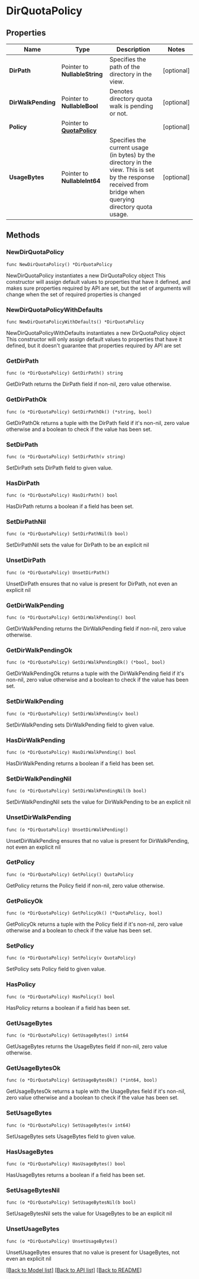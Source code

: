 # DirQuotaPolicy

## Properties

Name | Type | Description | Notes
------------ | ------------- | ------------- | -------------
**DirPath** | Pointer to **NullableString** | Specifies the path of the directory in the view. | [optional] 
**DirWalkPending** | Pointer to **NullableBool** | Denotes directory quota walk is pending or not. | [optional] 
**Policy** | Pointer to [**QuotaPolicy**](QuotaPolicy.md) |  | [optional] 
**UsageBytes** | Pointer to **NullableInt64** | Specifies the current usage (in bytes) by the directory in the view. This is set by the response received from bridge when querying directory quota usage. | [optional] 

## Methods

### NewDirQuotaPolicy

`func NewDirQuotaPolicy() *DirQuotaPolicy`

NewDirQuotaPolicy instantiates a new DirQuotaPolicy object
This constructor will assign default values to properties that have it defined,
and makes sure properties required by API are set, but the set of arguments
will change when the set of required properties is changed

### NewDirQuotaPolicyWithDefaults

`func NewDirQuotaPolicyWithDefaults() *DirQuotaPolicy`

NewDirQuotaPolicyWithDefaults instantiates a new DirQuotaPolicy object
This constructor will only assign default values to properties that have it defined,
but it doesn't guarantee that properties required by API are set

### GetDirPath

`func (o *DirQuotaPolicy) GetDirPath() string`

GetDirPath returns the DirPath field if non-nil, zero value otherwise.

### GetDirPathOk

`func (o *DirQuotaPolicy) GetDirPathOk() (*string, bool)`

GetDirPathOk returns a tuple with the DirPath field if it's non-nil, zero value otherwise
and a boolean to check if the value has been set.

### SetDirPath

`func (o *DirQuotaPolicy) SetDirPath(v string)`

SetDirPath sets DirPath field to given value.

### HasDirPath

`func (o *DirQuotaPolicy) HasDirPath() bool`

HasDirPath returns a boolean if a field has been set.

### SetDirPathNil

`func (o *DirQuotaPolicy) SetDirPathNil(b bool)`

 SetDirPathNil sets the value for DirPath to be an explicit nil

### UnsetDirPath
`func (o *DirQuotaPolicy) UnsetDirPath()`

UnsetDirPath ensures that no value is present for DirPath, not even an explicit nil
### GetDirWalkPending

`func (o *DirQuotaPolicy) GetDirWalkPending() bool`

GetDirWalkPending returns the DirWalkPending field if non-nil, zero value otherwise.

### GetDirWalkPendingOk

`func (o *DirQuotaPolicy) GetDirWalkPendingOk() (*bool, bool)`

GetDirWalkPendingOk returns a tuple with the DirWalkPending field if it's non-nil, zero value otherwise
and a boolean to check if the value has been set.

### SetDirWalkPending

`func (o *DirQuotaPolicy) SetDirWalkPending(v bool)`

SetDirWalkPending sets DirWalkPending field to given value.

### HasDirWalkPending

`func (o *DirQuotaPolicy) HasDirWalkPending() bool`

HasDirWalkPending returns a boolean if a field has been set.

### SetDirWalkPendingNil

`func (o *DirQuotaPolicy) SetDirWalkPendingNil(b bool)`

 SetDirWalkPendingNil sets the value for DirWalkPending to be an explicit nil

### UnsetDirWalkPending
`func (o *DirQuotaPolicy) UnsetDirWalkPending()`

UnsetDirWalkPending ensures that no value is present for DirWalkPending, not even an explicit nil
### GetPolicy

`func (o *DirQuotaPolicy) GetPolicy() QuotaPolicy`

GetPolicy returns the Policy field if non-nil, zero value otherwise.

### GetPolicyOk

`func (o *DirQuotaPolicy) GetPolicyOk() (*QuotaPolicy, bool)`

GetPolicyOk returns a tuple with the Policy field if it's non-nil, zero value otherwise
and a boolean to check if the value has been set.

### SetPolicy

`func (o *DirQuotaPolicy) SetPolicy(v QuotaPolicy)`

SetPolicy sets Policy field to given value.

### HasPolicy

`func (o *DirQuotaPolicy) HasPolicy() bool`

HasPolicy returns a boolean if a field has been set.

### GetUsageBytes

`func (o *DirQuotaPolicy) GetUsageBytes() int64`

GetUsageBytes returns the UsageBytes field if non-nil, zero value otherwise.

### GetUsageBytesOk

`func (o *DirQuotaPolicy) GetUsageBytesOk() (*int64, bool)`

GetUsageBytesOk returns a tuple with the UsageBytes field if it's non-nil, zero value otherwise
and a boolean to check if the value has been set.

### SetUsageBytes

`func (o *DirQuotaPolicy) SetUsageBytes(v int64)`

SetUsageBytes sets UsageBytes field to given value.

### HasUsageBytes

`func (o *DirQuotaPolicy) HasUsageBytes() bool`

HasUsageBytes returns a boolean if a field has been set.

### SetUsageBytesNil

`func (o *DirQuotaPolicy) SetUsageBytesNil(b bool)`

 SetUsageBytesNil sets the value for UsageBytes to be an explicit nil

### UnsetUsageBytes
`func (o *DirQuotaPolicy) UnsetUsageBytes()`

UnsetUsageBytes ensures that no value is present for UsageBytes, not even an explicit nil

[[Back to Model list]](../README.md#documentation-for-models) [[Back to API list]](../README.md#documentation-for-api-endpoints) [[Back to README]](../README.md)


